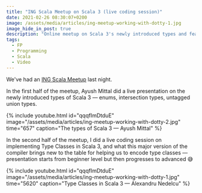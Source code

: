 ```yaml
---
title: "ING Scala Meetup on Scala 3 (live coding session)"
date: 2021-02-26 08:30:07+0200
image: /assets/media/articles/ing-meetup-working-with-dotty-1.jpg
image_hide_in_post: true
description: "Online meetup on Scala 3's newly introduced types and features for encoding type classes."
tags:
  - FP
  - Programming
  - Scala
  - Video
---
```


We've had an [ING Scala Meetup](https://www.meetup.com/Tech-Meetups-ING/) last night.

In the first half of the meetup, Ayush Mittal did a live presentation on the newly introduced types of Scala 3 — enums, intersection types, untagged union types.

{% include youtube.html id="qqqfImDtduE" image="/assets/media/articles/ing-meetup-working-with-dotty-2.jpg" time="657" caption="The types of Scala 3 — Ayush Mittal" %}

In the second half of the meetup, I did a live coding session on implementing Type Classes in Scala 3, and what this major version of the compiler brings new to the table for helping us to encode type classes — presentation starts from beginner level but then progresses to advanced 😅

{% include youtube.html id="qqqfImDtduE" image="/assets/media/articles/ing-meetup-working-with-dotty-1.jpg" time="5620" caption="Type Classes in Scala 3 — Alexandru Nedelcu" %}
